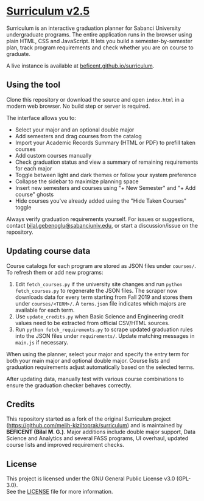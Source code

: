 # [Surriculum v2.5](https://beficent.github.io/surriculum/)

Surriculum is an interactive graduation planner for Sabanci University undergraduate programs. The entire application runs in the browser using plain HTML, CSS and JavaScript. It lets you build a semester-by-semester plan, track program requirements and check whether you are on course to graduate.

A live instance is available at [beficent.github.io/surriculum](https://beficent.github.io/surriculum/).

## Using the tool

Clone this repository or download the source and open `index.html` in a modern web browser. No build step or server is required.

The interface allows you to:

- Select your major and an optional double major
- Add semesters and drag courses from the catalog
- Import your Academic Records Summary (HTML or PDF) to prefill taken courses
- Add custom courses manually
- Check graduation status and view a summary of remaining requirements for each major
- Toggle between light and dark themes or follow your system preference
- Collapse the sidebar to maximize planning space
- Insert new semesters and courses using "+ New Semester" and "+ Add course" ghosts
- Hide courses you've already added using the "Hide Taken Courses" toggle

Always verify graduation requirements yourself. For issues or suggestions, contact [bilal.gebenoglu@sabanciuniv.edu](mailto:bilal.gebenoglu@sabanciuniv.edu), or start a discussion/issue on the repository.

## Updating course data

Course catalogs for each program are stored as JSON files under `courses/`. To refresh them or add new programs:

1. Edit `fetch_courses.py` if the university site changes and run `python fetch_courses.py` to regenerate the JSON files. The scraper now downloads data for every term starting from Fall 2019 and stores them under `courses/<TERM>/`. A `terms.json` file indicates which majors are available for each term.
2. Use `update_credits.py` when Basic Science and Engineering credit values need to be extracted from official CSV/HTML sources.
3. Run `python fetch_requirements.py` to scrape updated graduation rules into the JSON files under `requirements/`. Update matching messages in `main.js` if necessary.

When using the planner, select your major and specify the entry term for both your main major and optional double major. Course lists and graduation requirements adjust automatically based on the selected terms.

After updating data, manually test with various course combinations to ensure the graduation checker behaves correctly.

## Credits

This repository started as a fork of the original Surriculum project (https://github.com/melih-kiziltoprak/surriculum) and is maintained by **BEFICENT (Bilal M. G.)**. Major additions include double major support, Data Science and Analytics and several FASS programs, UI overhaul, updated course lists and improved requirement checks.

## License

This project is licensed under the GNU General Public License v3.0 (GPL-3.0).  
See the [LICENSE](./LICENSE) file for more information.
